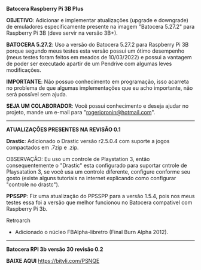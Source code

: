 **Batocera Raspberry Pi 3B Plus**

**OBJETIVO**:
Adicionar e implementar atualizações (upgrade e downgrade) de emuladores especificamente presente na imagem "Batocera 5.27.2" para Raspberry Pi 3B (deve servir na versão 3B+).

**BATOCERA 5.27.2**:
Uso a versão do Batocera 5.27.2 para Raspberry Pi 3B porque segundo meus testes esta versão possui um ótimo desempenho (meus testes foram feitos em meados de 10/03/2022) e possui a vantagem de poder ser executado apartir de um Pendrive com algumas leves modificações.

**IMPORTANTE**:
Não possuo conhecimento em programação, isso acarreta no problema de que algumas implementações que eu acho importante, não será possível sem ajuda.

**SEJA UM COLABORADOR**:
Você possui conhecimento e deseja ajudar no projeto, mande um e-mail para "rogerioronin@hotmail.com".

---------------------------------------------------------------------------------------------------------------------------------------------------------

**ATUALIZAÇÔES PRESENTES NA REVISÃO 0.1**

**Drastic**:
Adicionado o Drastic versão r2.5.0.4 com suporte a jogos compactados em .7zip e .zip.

OBSERVAÇÂO: Eu uso um controle de Playstation 3, então consequentemente o "Drastic" esta configurado para suportar cntrole de Playsatation 3, se você usa um controle diferente, configure conforme seu gosto (existe alguns tutoriais na internet explicando como configurar "controle no drastc").

**PPSSPP**:
Fiz uma atualização do PPSSPP para a versão 1.5.4, pois nos meus testes essa foi a versão que melhor funcionou no Batocera compativel com Raspberry Pi 3b.

Retroarch
- Adicionado o núcleo FBAlpha-libretro (Final Burn Alpha 2012).


---------------------------------------------------------------------------------------------------------------------------------------------------------

**Batocera RPI 3b versão 30 revisão 0.2**

**BAIXE AQUI** https://bityli.com/PSNQE

